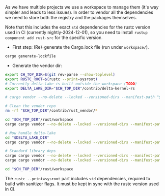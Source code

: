 As we have multiple projects we use a workspace to manage them (it's way simpler and leads to less issues). In order
to vendor all the dependencies we need to store both the registry and the packages themselves.

Note that this includes the exact `std` dependencies for the rustc version used in CI (currently nightly-2024-12-01),
so you need to install `rustup component add rust-src` for the specific version.

* First step: (Re)-generate the Cargo.lock file (run under `workspace/`).

```bash
cargo generate-lockfile
```

* Generate the vendor dir:

```bash
export CH_TOP_DIR=$(git rev-parse --show-toplevel)
export RUSTC_ROOT=$(rustc --print=sysroot)
# Currently delta-lake is built outside the workspace (TODO)
export DELTA_LAKE_DIR="$CH_TOP_DIR"/contrib/delta-kernel-rs

# cargo vendor --no-delete --locked --versioned-dirs --manifest-path "$RUSTC_ROOT"/lib/rustlib/src/rust/library/test/Cargo.toml "$CH_TOP_DIR"/contrib/rust_vendor

# Clean the vendor repo
rm -rf "$CH_TOP_DIR"/contrib/rust_vendor/*

cd "$CH_TOP_DIR"/rust/workspace
cargo cargo vendor --no-delete --locked --versioned-dirs --manifest-path Cargo.toml "$CH_TOP_DIR"/contrib/rust_vendor

# Now handle delta-lake
cd "$DELTA_LAKE_DIR"
cargo cargo vendor --no-delete --locked --versioned-dirs --manifest-path Cargo.toml "$CH_TOP_DIR"/contrib/rust_vendor

# Standard library deps
cargo cargo vendor --no-delete --locked --versioned-dirs --manifest-path "$RUSTC_ROOT"/lib/rustlib/src/rust/library/std/Cargo.toml "$CH_TOP_DIR"/contrib/rust_vendor
cargo cargo vendor --no-delete --locked --versioned-dirs --manifest-path "$RUSTC_ROOT"/lib/rustlib/src/rust/library/test/Cargo.toml "$CH_TOP_DIR"/contrib/rust_vendor

cd "$CH_TOP_DIR"/rust/workspace
```

The `rustc --print=sysroot` part includes `std` dependencies, required to build with sanitizer flags. It must be kept
in sync with the rustc version used in CI.
